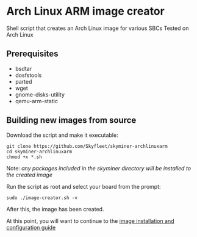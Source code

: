 # Arch Linux ARM image creator
Shell script that creates an Arch Linux image for various SBCs
Tested on Arch Linux

## Prerequisites
- bsdtar
- dosfstools
- parted
- wget
- gnome-disks-utility
- qemu-arm-static

## Building new images from source

Download the script and make it executable:
```
git clone https://github.com/Skyfleet/skyminer-archlinuxarm
cd skyminer-archlinuxarm
chmod +x *.sh
```
Note: *any packages included in the skyminer directory will be installed to the created image*

Run the script as root and select your board from the prompt:
```
sudo ./image-creator.sh -v
```

After this, the image has been created.

At this point, you will want to continue to the [image installation and configuration guide](/IMG_CONFIG.md)
